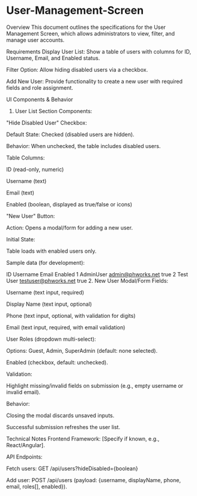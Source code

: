 # User-Management-Screen
Overview
This document outlines the specifications for the User Management Screen, which allows administrators to view, filter, and manage user accounts.

Requirements
Display User List: Show a table of users with columns for ID, Username, Email, and Enabled status.

Filter Option: Allow hiding disabled users via a checkbox.

Add New User: Provide functionality to create a new user with required fields and role assignment.

UI Components & Behavior
1. User List Section
Components:

"Hide Disabled User" Checkbox:

Default State: Checked (disabled users are hidden).

Behavior: When unchecked, the table includes disabled users.

Table Columns:

ID (read-only, numeric)

Username (text)

Email (text)

Enabled (boolean, displayed as true/false or icons)

"New User" Button:

Action: Opens a modal/form for adding a new user.

Initial State:

Table loads with enabled users only.

Sample data (for development):

ID	Username	Email	Enabled
1	AdminUser	admin@phworks.net	true
2	Test User	testuser@phworks.net	true
2. New User Modal/Form
Fields:

Username (text input, required)

Display Name (text input, optional)

Phone (text input, optional, with validation for digits)

Email (text input, required, with email validation)

User Roles (dropdown multi-select):

Options: Guest, Admin, SuperAdmin (default: none selected).

Enabled (checkbox, default: unchecked).

Validation:

Highlight missing/invalid fields on submission (e.g., empty username or invalid email).

Behavior:

Closing the modal discards unsaved inputs.

Successful submission refreshes the user list.

Technical Notes
Frontend Framework: [Specify if known, e.g., React/Angular].

API Endpoints:

Fetch users: GET /api/users?hideDisabled={boolean}

Add user: POST /api/users (payload: {username, displayName, phone, email, roles[], enabled}).
